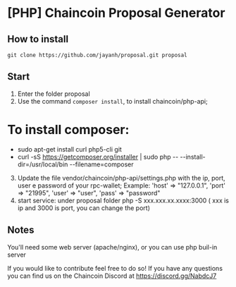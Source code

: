 
[PHP] Chaincoin Proposal Generator
=================

## How to install
`git clone https://github.com/jayanh/proposal.git proposal`

## Start
1. Enter the folder proposal
2. Use the command `composer install`, to install chaincoin/php-api;
# To install composer: 
 - sudo apt-get install curl php5-cli git
 - curl -sS https://getcomposer.org/installer | sudo php -- --install-dir=/usr/local/bin --filename=composer
 
3. Update the file vendor/chaincoin/php-api/settings.php with the ip, port, user e password of your rpc-wallet;
Example:
   'host' => "127.0.0.1",
   'port' => "21995",
   'user' => "user",
   'pass' => "password"
4. start service: under proposal folder
   php -S xxx.xxx.xx.xxxx:3000 ( xxx is ip and 3000 is port, you can change the port)

## Notes
You'll need some web server (apache/nginx), or you can use php buil-in server


If you would like to contribute feel free to do so! If you have any questions you can find us on the Chaincoin Discord at https://discord.gg/NabdcJ7
